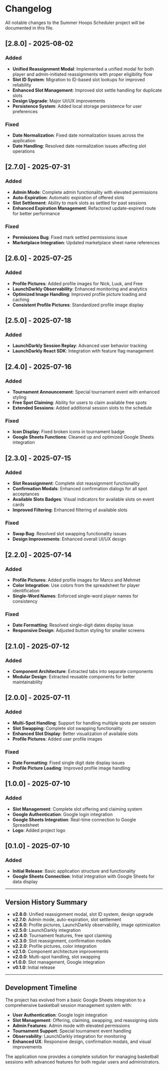 # Changelog

All notable changes to the Summer Hoops Scheduler project will be documented in this file.

## [2.8.0] - 2025-08-02

### Added
- **Unified Reassignment Modal**: Implemented a unified modal for both player and admin-initiated reassignments with proper eligibility flow
- **Slot ID System**: Migration to ID-based slot lookups for improved reliability
- **Enhanced Slot Management**: Improved slot settle handling for duplicate slots
- **Design Upgrade**: Major UI/UX improvements
- **Persistence System**: Added local storage persistence for user preferences

### Fixed
- **Date Normalization**: Fixed date normalization issues across the application
- **Date Handling**: Resolved date normalization issues affecting slot operations

## [2.7.0] - 2025-07-31

### Added
- **Admin Mode**: Complete admin functionality with elevated permissions
- **Auto-Expiration**: Automatic expiration of offered slots
- **Slot Settlement**: Ability to mark slots as settled for past sessions
- **Enhanced Expiration Management**: Refactored update-expired route for better performance

### Fixed
- **Permissions Bug**: Fixed mark settled permissions issue
- **Marketplace Integration**: Updated marketplace sheet name references

## [2.6.0] - 2025-07-25

### Added
- **Profile Pictures**: Added profile images for Nick, Luuk, and Free
- **LaunchDarkly Observability**: Enhanced monitoring and analytics
- **Optimized Image Handling**: Improved profile picture loading and caching
- **Consistent Profile Pictures**: Standardized profile image display

## [2.5.0] - 2025-07-18

### Added
- **LaunchDarkly Session Replay**: Advanced user behavior tracking
- **LaunchDarkly React SDK**: Integration with feature flag management

## [2.4.0] - 2025-07-16

### Added
- **Tournament Announcement**: Special tournament event with enhanced styling
- **Free Spot Claiming**: Ability for users to claim available free spots
- **Extended Sessions**: Added additional session slots to the schedule

### Fixed
- **Icon Display**: Fixed broken icons in tournament badge
- **Google Sheets Functions**: Cleaned up and optimized Google Sheets integration

## [2.3.0] - 2025-07-15

### Added
- **Slot Reassignment**: Complete slot reassignment functionality
- **Confirmation Modals**: Enhanced confirmation dialogs for all spot acceptances
- **Available Slots Badges**: Visual indicators for available slots on event cards
- **Improved Filtering**: Enhanced filtering of available slots

### Fixed
- **Swap Bug**: Resolved slot swapping functionality issues
- **Design Improvements**: Enhanced overall UI/UX design

## [2.2.0] - 2025-07-14

### Added
- **Profile Pictures**: Added profile images for Marco and Mehmet
- **Color Integration**: Use colors from the spreadsheet for player identification
- **Single-Word Names**: Enforced single-word player names for consistency

### Fixed
- **Date Formatting**: Resolved single-digit dates display issue
- **Responsive Design**: Adjusted button styling for smaller screens

## [2.1.0] - 2025-07-12

### Added
- **Component Architecture**: Extracted tabs into separate components
- **Modular Design**: Extracted reusable components for better maintainability

## [2.0.0] - 2025-07-11

### Added
- **Multi-Spot Handling**: Support for handling multiple spots per session
- **Slot Swapping**: Complete slot swapping functionality
- **Enhanced Slot Display**: Better visualization of available slots
- **Profile Pictures**: Added user profile images

### Fixed
- **Date Formatting**: Fixed single digit date display issues
- **Profile Picture Loading**: Improved profile image handling

## [1.0.0] - 2025-07-10

### Added
- **Slot Management**: Complete slot offering and claiming system
- **Google Authentication**: Google login integration
- **Google Sheets Integration**: Real-time connection to Google Spreadsheet
- **Logo**: Added project logo

## [0.1.0] - 2025-07-10

### Added
- **Initial Release**: Basic application structure and functionality
- **Google Sheets Connection**: Initial integration with Google Sheets for data display

---

## Version History Summary

- **v2.8.0**: Unified reassignment modal, slot ID system, design upgrade
- **v2.7.0**: Admin mode, auto-expiration, slot settlement
- **v2.6.0**: Profile pictures, LaunchDarkly observability, image optimization
- **v2.5.0**: LaunchDarkly integration
- **v2.4.0**: Tournament features, free spot claiming
- **v2.3.0**: Slot reassignment, confirmation modals
- **v2.2.0**: Profile pictures, color integration
- **v2.1.0**: Component architecture improvements
- **v2.0.0**: Multi-spot handling, slot swapping
- **v1.0.0**: Slot management, Google integration
- **v0.1.0**: Initial release

---

## Development Timeline

The project has evolved from a basic Google Sheets integration to a comprehensive basketball session management system with:

- **User Authentication**: Google login integration
- **Slot Management**: Offering, claiming, swapping, and reassigning slots
- **Admin Features**: Admin mode with elevated permissions
- **Tournament Support**: Special tournament event handling
- **Observability**: LaunchDarkly integration for monitoring
- **Enhanced UX**: Responsive design, confirmation modals, and visual improvements

The application now provides a complete solution for managing basketball sessions with advanced features for both regular users and administrators. 